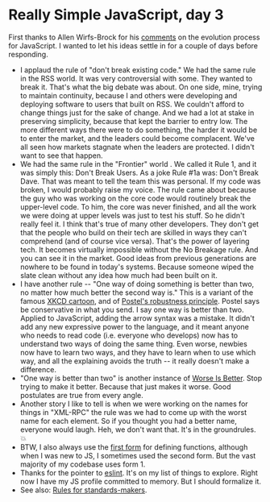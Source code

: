 # Really Simple JavaScript, day 3
First thanks to Allen Wirfs-Brock for his <a href="http://scripting.com/2020/07/09/161916.html?title=reallySimpleJavascriptDay2">comments</a> on the evolution process for JavaScript. I wanted to let his ideas settle in for a couple of days before responding. 
* I applaud the rule of "don't break existing code." We had the same rule in the RSS world. It was very controversial with some. They wanted to break it. That's what the big debate was about. On one side, mine, trying to maintain continuity, because I and others were developing and deploying software to users that built on RSS. We couldn't afford to change things just for the sake of change. And we had a lot at stake in preserving simplicity, because that kept the barrier to entry low. The more different ways there were to do something, the harder it would be to enter the market, and the leaders could become complacent. We've all seen how markets stagnate when the leaders are protected. I didn't want to see that happen.
* We had the same rule in the "Frontier" world . We called it Rule 1, and it was simply this: Don't Break Users. As a joke Rule #1a was: Don't Break Dave. That was meant to tell the team this was personal. If my code was broken, I would probably raise my voice. The rule came about because the guy who was working on the core code would routinely break the upper-level code. To him, the core was never finished, and all the work we were doing at upper levels was just to test his stuff. So he didn't really feel it. I think that's true of many other developers. They don't get that the people who build on their tech are skilled in ways they can't comprehend (and of course vice versa). That's the power of layering tech. It becomes virtually impossible without the No Breakage rule. And you can see it in the market. Good ideas from previous generations are nowhere to be found in today's systems. Because someone wiped the slate clean without any idea how much had been built on it. 
* I have another rule -- "One way of doing something is better than two, no matter how much better the second way is." This is a variant of the famous <a href="https://xkcd.com/927/">XKCD cartoon</a>, and of <a href="https://en.wikipedia.org/wiki/Robustness_principle">Postel's robustness principle</a>. Postel says be conservative in what you send. I say one way is better than two. Applied to JavaScript, adding the arrow syntax was a mistake. It didn't add any new expressive power to the language, and it meant anyone who needs to read code (i.e. everyone who develops) now has to understand two ways of doing the same thing. Even worse, newbies now have to learn two ways, and they have to learn when to use which way, and all the explaining avoids the truth -- it really doesn't make a difference. 
* "One way is better than two" is another instance of <a href="https://en.wikipedia.org/wiki/Worse_is_better">Worse Is Better</a>. Stop trying to make it better. Because that just makes it worse. Good postulates are true from every angle. 
* Another story I like to tell is when we were working on the names for things in "XML-RPC" the rule was we had to come up with the worst name for each element. So if you thought you had a better name, everyone would laugh. Heh, we don't want that. It's in the groundrules. :boom:
* BTW, I also always use the <a href="http://scripting.com/2020/07/08/131602.html?title=reallySimpleJavascript#a150908">first form</a> for defining functions, although when I was new to JS, I sometimes used the second form. But the vast majority of my codebase uses form 1. 
* Thanks for the pointer to <a href="https://eslint.org/">eslint</a>. It's on my list of things to explore. Right now I have my JS profile committed to memory. But I should formalize it. 
* See also: <a href="http://scripting.com/2017/05/09/rulesForStandardsmakers.html">Rules for standards-makers</a>. 

